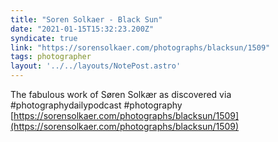 ```yaml
---
title: "Soren Solkaer - Black Sun"
date: "2021-01-15T15:32:23.200Z"
syndicate: true
link: "https://sorensolkaer.com/photographs/blacksun/1509"
tags: photographer
layout: '../../layouts/NotePost.astro'
---
```


The fabulous work of Søren Solkær as discovered via #photographydailypodcast #photography
[https://sorensolkaer.com/photographs/blacksun/1509](https://sorensolkaer.com/photographs/blacksun/1509)
